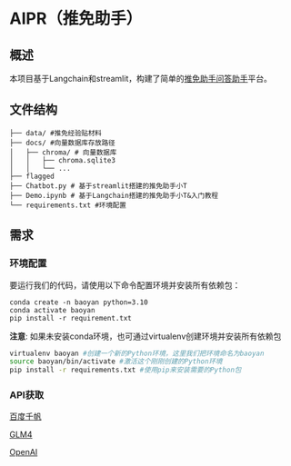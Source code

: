 # AIPR（推免助手）

## 概述

本项目基于Langchain和streamlit，构建了简单的[推免助手问答助手](http://49.232.147.232:8501/)平台。

## 文件结构

```
├── data/ #推免经验贴材料
├── docs/ #向量数据库存放路径
│   ├── chroma/ # 向量数据库
│   │   ├── chroma.sqlite3
│   │   └── ...
├── flagged
├── Chatbot.py # 基于streamlit搭建的推免助手小T
├── Demo.ipynb # 基于Langchain搭建的推免助手小T&入门教程
└── requirements.txt #环境配置
```

## 需求

### 环境配置

要运行我们的代码，请使用以下命令配置环境并安装所有依赖包：

```
conda create -n baoyan python=3.10
conda activate baoyan
pip install -r requirement.txt
```

**注意**: 如果未安装conda环境，也可通过virtualenv创建环境并安装所有依赖包

```bash
virtualenv baoyan #创建一个新的Python环境，这里我们把环境命名为baoyan
source baoyan/bin/activate #激活这个刚刚创建的Python环境
pip install -r requirements.txt #使用pip来安装需要的Python包
```

### API获取

[百度千帆](https://console.bce.baidu.com/qianfan/ais/console/applicationConsole/application)

[GLM4](https://maas.aminer.cn/usercenter/apikeys)

[OpenAI](https://platform.openai.com/docs/introduction)

